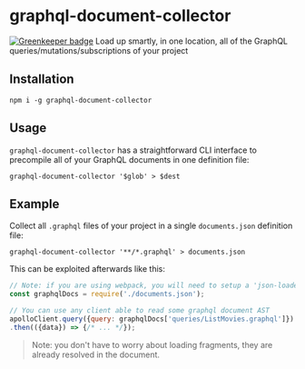 # graphql-document-collector

[![Greenkeeper badge](https://badges.greenkeeper.io/apollographql/graphql-document-collector.svg)](https://greenkeeper.io/)
Load up smartly, in one location, all of the GraphQL queries/mutations/subscriptions of your project

## Installation

```
npm i -g graphql-document-collector
```

## Usage

`graphql-document-collector` has a straightforward CLI interface to precompile all of your GraphQL documents in one definition file:

```
graphql-document-collector '$glob' > $dest
```

## Example

Collect all `.graphql` files of your project in a single `documents.json` definition file:

```
graphql-document-collector '**/*.graphql' > documents.json
```

This can be exploited afterwards like this:

```js
// Note: if you are using webpack, you will need to setup a 'json-loader'
const graphqlDocs = require('./documents.json');

// You can use any client able to read some graphql document AST
apolloClient.query({query: graphqlDocs['queries/ListMovies.graphql']})
.then(({data}) => {/* ... */});
```

> Note: you don't have to worry about loading fragments, they are already resolved in the document.
